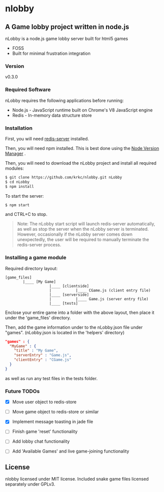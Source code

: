 # nlobby

## A Game lobby project written in node.js


nLobby is a node.js game lobby server built for html5 games

  - FOSS
  - Built for minimal frustration integration

### Version
v0.3.0

### Required Software

nLobby requires the following applications before running:

* Node.js - JavaScript runtime built on Chrome's V8 JavaScript engine
* Redis - In-memory data structure store

### Installation

First, you will need [redis-server](http://redis.io/download) installed.

Then, you will need npm installed. This is best done using the [Node Version Manager](https://github.com/creationix/nvm) .

Then, you will need to download the nLobby project and install all required modules:

```sh
$ git clone https://github.com/krkc/nlobby.git nLobby
$ cd nLobby
$ npm install
```

To start the server:
```sh
$ npm start
```
and CTRL+C to stop.

> Note: The nLobby start script will launch redis-server automatically, as well as stop the server when the
> nLobby server is terminated. However, occasionally if the nLobby server comes down unexpectedly, the user
> will be required to manually terminate the redis-server process.

### Installing a game module

Required directory layout:

    [game_files]
            |____ [My Game]
                        |____ [clientside]
                        |           |____ CGame.js (client entry file)
                        |____ [serverside]
                        |           |____ Game.js (server entry file)
                        |____ [tests]


Enclose your entire game into a folder with the above layout, then place it under the 'game_files' directory.

Then, add the game information  under to the nLobby.json file under "games". (nLobby.json is located in the 'helpers' directory)


```json
"games" : {
  "MyGame" : {
    "title" : "My Game",
    "serverEntry" : "Game.js",
    "clientEntry" : "CGame.js"
  }
}
```

as well as run any test files in the tests folder.

### Future TODOs

- [x] Move user object to redis-store
- [ ] Move game object to redis-store or similar
- [x] Implement message toasting in jade file
- [ ] Finish game 'reset' functionality
- [ ] Add lobby chat functionality
- [ ] Add 'Available Games' and live game-joining functionality


License
----

nlobby licensed under MIT license.
Included snake game files licensed separately under GPLv3.
